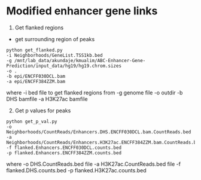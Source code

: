 # Modified enhancer gene links 

1. Get flanked regions 
- get surrounding region of peaks

```
python get_flanked.py 
-i Neighborhoods/GeneList.TSS1kb.bed 
-g /mnt/lab_data/akundaje/kmualim/ABC-Enhancer-Gene-Prediction/input_data/hg19/hg19.chrom.sizes 
-o . 
-b epi/ENCFF030DCL.bam 
-a epi/ENCFF384ZZM.bam

```
where -i bed file to get flanked regions from 
-g genome file 
-o outdir 
-b DHS bamfile
-a H3K27ac bamfile


2. Get p values for peaks 
```
python get_p_val.py 
-o Neighborhoods/CountReads/Enhancers.DHS.ENCFF030DCL.bam.CountReads.bed 
-a Neighborhoods/CountReads/Enhancers.H3K27ac.ENCFF384ZZM.bam.CountReads.bed
-f flanked.Enhancers.ENCFF030DCL.counts.bed 
-p flanked.Enhancers.ENCFF384ZZM.counts.bed

```
where -o DHS.CountReads.bed file 
-a H3K27ac.CountReads.bed file 
-f flanked.DHS.counts.bed
-p flanked.H3K27ac.counts.bed 

